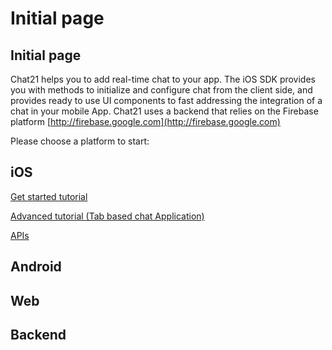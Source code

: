 # Initial page

## Initial page

Chat21 helps you to add real-time chat to your app. The iOS SDK provides you with methods to initialize and configure chat from the client side, and provides ready to use UI components to fast addressing the integration of a chat in your mobile App. Chat21 uses a backend that relies on the Firebase platform [http://firebase.google.com](http://firebase.google.com)

Please choose a platform to start:

## iOS

[Get started tutorial](https://github.com/chat21/chat21-docs/blob/master/ios/get-started-tutorial)

[Advanced tutorial \(Tab based chat Application\)](https://github.com/chat21/chat21-ios-demo)

[APIs](https://github.com/chat21/chat21-docs/ios/api)

## Android

## Web

## Backend

